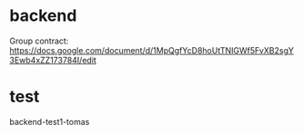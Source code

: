 # backend
Group contract: https://docs.google.com/document/d/1MpQgfYcD8hoUtTNIGWf5FvXB2sgY3Ewb4xZZ173784I/edit

# test
backend-test1-tomas